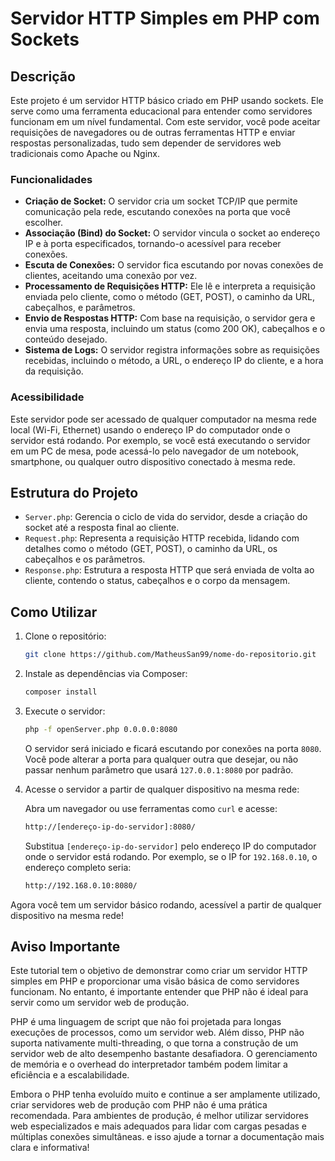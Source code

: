 # Servidor HTTP Simples em PHP com Sockets

## Descrição

Este projeto é um servidor HTTP básico criado em PHP usando sockets. Ele serve como uma ferramenta educacional para entender como servidores funcionam em um nível fundamental. Com este servidor, você pode aceitar requisições de navegadores ou de outras ferramentas HTTP e enviar respostas personalizadas, tudo sem depender de servidores web tradicionais como Apache ou Nginx.

### Funcionalidades

- **Criação de Socket:** O servidor cria um socket TCP/IP que permite comunicação pela rede, escutando conexões na porta que você escolher.
- **Associação (Bind) do Socket:** O servidor vincula o socket ao endereço IP e à porta especificados, tornando-o acessível para receber conexões.
- **Escuta de Conexões:** O servidor fica escutando por novas conexões de clientes, aceitando uma conexão por vez.
- **Processamento de Requisições HTTP:** Ele lê e interpreta a requisição enviada pelo cliente, como o método (GET, POST), o caminho da URL, cabeçalhos, e parâmetros.
- **Envio de Respostas HTTP:** Com base na requisição, o servidor gera e envia uma resposta, incluindo um status (como 200 OK), cabeçalhos e o conteúdo desejado.
- **Sistema  de Logs:** O servidor registra informações sobre as requisições recebidas, incluindo o método, a URL, o endereço IP do cliente, e a hora da requisição.

### Acessibilidade

Este servidor pode ser acessado de qualquer computador na mesma rede local (Wi-Fi, Ethernet) usando o endereço IP do computador onde o servidor está rodando. Por exemplo, se você está executando o servidor em um PC de mesa, pode acessá-lo pelo navegador de um notebook, smartphone, ou qualquer outro dispositivo conectado à mesma rede.

## Estrutura do Projeto

- `Server.php`: Gerencia o ciclo de vida do servidor, desde a criação do socket até a resposta final ao cliente.
- `Request.php`: Representa a requisição HTTP recebida, lidando com detalhes como o método (GET, POST), o caminho da URL, os cabeçalhos e os parâmetros.
- `Response.php`: Estrutura a resposta HTTP que será enviada de volta ao cliente, contendo o status, cabeçalhos e o corpo da mensagem.

## Como Utilizar

1. Clone o repositório:

   ```bash
   git clone https://github.com/MatheusSan99/nome-do-repositorio.git
   ```

2. Instale as dependências via Composer:

   ```bash
   composer install
   ```

3. Execute o servidor:

   ```bash
   php -f openServer.php 0.0.0.0:8080
   ```

   O servidor será iniciado e ficará escutando por conexões na porta `8080`. Você pode alterar a porta para qualquer outra que desejar, 
   ou não passar nenhum parâmetro que usará `127.0.0.1:8080` por padrão.

4. Acesse o servidor a partir de qualquer dispositivo na mesma rede:

   Abra um navegador ou use ferramentas como `curl` e acesse:

   ```bash
   http://[endereço-ip-do-servidor]:8080/
   ```

   Substitua `[endereço-ip-do-servidor]` pelo endereço IP do computador onde o servidor está rodando. Por exemplo, se o IP for `192.168.0.10`, o endereço completo seria:

   ```bash
   http://192.168.0.10:8080/
   ```

Agora você tem um servidor básico rodando, acessível a partir de qualquer dispositivo na mesma rede!

## Aviso Importante

Este tutorial tem o objetivo de demonstrar como criar um servidor HTTP simples em PHP e proporcionar uma visão básica de como servidores funcionam. No entanto, é importante entender que PHP não é ideal para servir como um servidor web de produção.

PHP é uma linguagem de script que não foi projetada para longas execuções de processos, como um servidor web. Além disso, PHP não suporta nativamente multi-threading, o que torna a construção de um servidor web de alto desempenho bastante desafiadora. O gerenciamento de memória e o overhead do interpretador também podem limitar a eficiência e a escalabilidade.

Embora o PHP tenha evoluído muito e continue a ser amplamente utilizado, criar servidores web de produção com PHP não é uma prática recomendada. Para ambientes de produção, é melhor utilizar servidores web especializados e mais adequados para lidar com cargas pesadas e múltiplas conexões simultâneas.
e isso ajude a tornar a documentação mais clara e informativa!